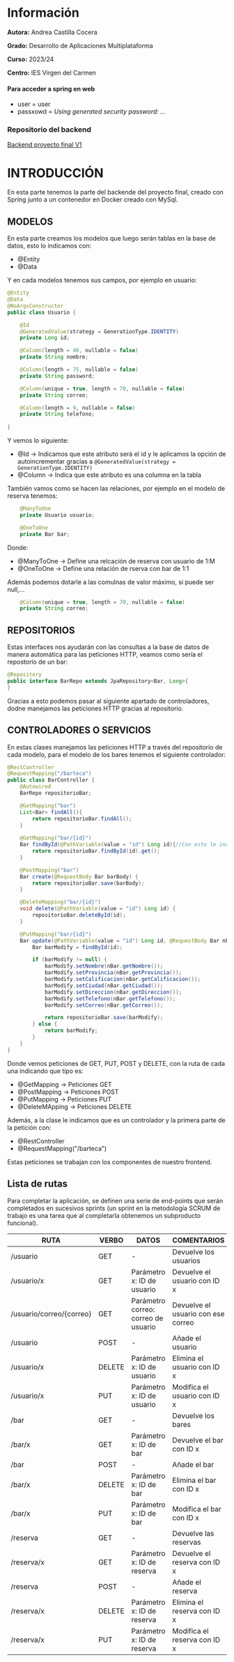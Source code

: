 # Información

**Autora:** Andrea Castilla Cocera

**Grado:** Desarrollo de Aplicaciones Multiplataforma

**Curso:** 2023/24

**Centro:** IES Virgen del Carmen

#### Para acceder a spring en web

- user = user
- passxowd = *Using generated security password: ...*

### Repositorio del backend

[Backend proyecto final V1](https://github.com/acascoc098/project-backend.git)

# INTRODUCCIÓN

En esta parte tenemos la parte del backende del proyecto final, creado con Spring junto a un contenedor en Docker creado con MySql.

## MODELOS

En esta parte creamos los modelos que luego serán tablas en la base de datos, esto lo indicamos con:

- @Entity
- @Data

Y en cada modelos tenemos sus campos, por ejemplo en usuario:

``` java
@Entity
@Data
@NoArgsConstructor
public class Usuario {

    @Id
    @GeneratedValue(strategy = GenerationType.IDENTITY)
    private Long id;

    @Column(length = 40, nullable = false)
    private String nombre;

    @Column(length = 75, nullable = false)
    private String password;

    @Column(unique = true, length = 70, nullable = false)
    private String correo;

    @Column(length = 9, nullable = false)
    private String telefono;
  
}
```

Y vemos lo siguiente:

- @Id -> Indicamos que este atributo será el id y le aplicamos la opción de autoincrementar gracias a `@GeneratedValue(strategy = GenerationType.IDENTITY)`
- @Column -> Indica que este atributo es una columna en la tabla

También vamos como se hacen las relaciones, por ejemplo en el modelo de reserva tenemos:

```java
    @ManyToOne
    private Usuario usuario;

    @OneToOne
    private Bar bar;
```

Donde:

- @ManyToOne -> Define una relcación de reserva con usuario de 1:M
- @OneToOne -> Define una relación de rserva con bar de 1:1

Además podemos dotarle a las comulnas de valor máximo, si puede ser null,...

```java
    @Column(unique = true, length = 70, nullable = false)
    private String correo;
```

## REPOSITORIOS

Estas interfaces nos ayudarán con las consultas a la base de datos de manera automática para las peticiones HTTP, veamos como sería el repostorío de un bar:

```java
@Repository
public interface BarRepo extends JpaRepository<Bar, Long>{
}
```

Gracias a esto podemos pasar al siguiente apartado de controladores, dodne manejamos las peticiones HTTP gracias al repositorio.

## CONTROLADORES O SERVICIOS

En estas clases manejamos las peticiones HTTP a través del repositorio de cada modelo, para el modelo de los bares tenemos el siguiente controlador:

```java
@RestController
@RequestMapping("/barteca")
public class BarController {
    @Autowired
    BarRepo repositorioBar;

    @GetMapping("bar")
    List<Bar> findAll(){
        return repositorioBar.findAll();
    }
    
    @GetMapping("bar/{id}")
    Bar findById(@PathVariable(value = "id") Long id){//Con esto le indicamos el parámetro necesario para la consulta
        return repositorioBar.findById(id).get();
    }

    @PostMapping("bar")
    Bar create(@RequestBody Bar barBody) {
        return repositorioBar.save(barBody);
    }

    @DeleteMapping("bar/{id}")
    void delete(@PathVariable(value = "id") Long id) {
        repositorioBar.deleteById(id);
    }

    @PutMapping("bar/{id}")
    Bar update(@PathVariable(value = "id") Long id, @RequestBody Bar nBar) {
        Bar barModify = findById(id);

        if (barModify != null) {
            barModify.setNombre(nBar.getNombre());
            barModify.setProvincia(nBar.getProvincia());
            barModify.setCalificacion(nBar.getCalificacion());
            barModify.setCiudad(nBar.getCiudad());
            barModify.setDireccion(nBar.getDireccion());
            barModify.setTelefono(nBar.getTelefono());
            barModify.setCorreo(nBar.getCorreo());

            return repositorioBar.save(barModify);
        } else {
            return barModify;
        }
    }
}
```

Donde vemos peticiones de GET, PUT, POST y DELETE, con la ruta de cada una indicando que tipo es:

- @GetMapping -> Peticiones GET
- @PostMapping -> Peticiones POST
- @PutMapping -> Peticiones PUT
- @DeleteMApping -> Peticiones DELETE

Además, a la clase le indicamos que es un controlador y la primera parte de la petición con:

- @RestController
- @RequestMapping("/barteca")

Estas peticiones se trabajan con los componentes de nuestro frontend.

## Lista de rutas

Para completar la aplicación, se definen una serie de end-points que serán completados en sucesivos sprints (un sprint en la metodología SCRUM de trabajo es una tarea que al completarla obtenemos un subproducto funcional).

RUTA | VERBO | DATOS | COMENTARIOS
-----|-------|-------|------------
/usuario | GET | - | Devuelve los usuarios
/usuario/x | GET | Parámetro x: ID de usuario | Devuelve el usuario con ID x
/usuario/correo/{correo} | GET | Parámetro correo: correo de usuario | Devuelve el usuario con ese correo
/usuario | POST | - | Añade el usuario
/usuario/x | DELETE | Parámetro x: ID de usuario | Elimina el usuario con ID x
/usuario/x | PUT | Parámetro x: ID de usuario | Modifica el usuario con ID x
/bar | GET | - | Devuelve los bares
/bar/x | GET | Parámetro x: ID de bar | Devuelve el bar con ID x
/bar | POST | - | Añade el bar
/bar/x | DELETE | Parámetro x: ID de bar| Elimina el bar con ID x
/bar/x | PUT | Parámetro x: ID de bar | Modifica el bar con ID x
/reserva | GET | - | Devuelve las reservas
/reserva/x | GET | Parámetro x: ID de reserva | Devuelve el reserva con ID x
/reserva | POST | - | Añade el reserva
/reserva/x | DELETE | Parámetro x: ID de reserva| Elimina el reserva con ID x
/reserva/x | PUT | Parámetro x: ID de reserva | Modifica el reserva con ID x

